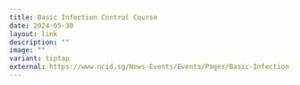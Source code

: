 ```yaml
---
title: Basic Infection Control Course
date: 2024-05-30
layout: link
description: ""
image: ""
variant: tiptap
external: https://www.ncid.sg/News-Events/Events/Pages/Basic-Infection-Control-Course-(FY2024).aspx
---
```

